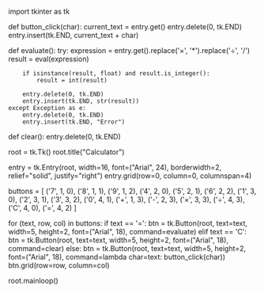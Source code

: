 import tkinter as tk

def button_click(char):
    current_text = entry.get()
    entry.delete(0, tk.END)
    entry.insert(tk.END, current_text + char)

def evaluate():
    try:
        expression = entry.get().replace('×', '*').replace('÷', '/')
        result = eval(expression)
        
        if isinstance(result, float) and result.is_integer():
            result = int(result) 
        
        entry.delete(0, tk.END)
        entry.insert(tk.END, str(result))
    except Exception as e:
        entry.delete(0, tk.END)
        entry.insert(tk.END, "Error")

def clear():
    entry.delete(0, tk.END)

root = tk.Tk()
root.title("Calculator")

entry = tk.Entry(root, width=16, font=("Arial", 24), borderwidth=2, relief="solid", justify="right")
entry.grid(row=0, column=0, columnspan=4)

buttons = [
    ('7', 1, 0), ('8', 1, 1), ('9', 1, 2),
    ('4', 2, 0), ('5', 2, 1), ('6', 2, 2),
    ('1', 3, 0), ('2', 3, 1), ('3', 3, 2),
    ('0', 4, 1), ('+', 1, 3), ('-', 2, 3),
    ('×', 3, 3), ('÷', 4, 3),
    ('C', 4, 0), ('=', 4, 2)
]

for (text, row, col) in buttons:
    if text == '=':
        btn = tk.Button(root, text=text, width=5, height=2, font=("Arial", 18), command=evaluate)
    elif text == 'C':
        btn = tk.Button(root, text=text, width=5, height=2, font=("Arial", 18), command=clear)
    else:
        btn = tk.Button(root, text=text, width=5, height=2, font=("Arial", 18), command=lambda char=text: button_click(char))
    btn.grid(row=row, column=col)

root.mainloop()
